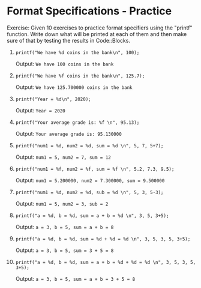 # Format Specifications - Practice

Exercise: Given 10 exercises to practice format specifiers using the "printf" function. Write down what will be printed at each of them and then make sure of that by testing the results in Code::Blocks.

1. `printf("We have %d coins in the bank\n", 100);`

   Output: `We have 100 coins in the bank`
   
2. `printf("We have %f coins in the bank\n", 125.7);`

   Output: `We have 125.700000 coins in the bank`
   
3. `printf("Year = %d\n", 2020);`

   Output: `Year = 2020`
   
4. `printf("Your average grade is: %f \n", 95.13);`

   Output: `Your average grade is: 95.130000`
   
5. `printf("num1 = %d, num2 = %d, sum = %d \n", 5, 7, 5+7);`

   Output: `num1 = 5, num2 = 7, sum = 12`
   
6. `printf("num1 = %f, num2 = %f, sum = %f \n", 5.2, 7.3, 9.5);`

   Output: `num1 = 5.200000, num2 = 7.300000, sum = 9.500000`
   
7. `printf("num1 = %d, num2 = %d, sub = %d \n", 5, 3, 5-3);`

   Output: `num1 = 5, num2 = 3, sub = 2`
   
8. `printf("a = %d, b = %d, sum = a + b = %d \n", 3, 5, 3+5);`

   Output: `a = 3, b = 5, sum = a + b = 8`
   
9. `printf("a = %d, b = %d, sum = %d + %d = %d \n", 3, 5, 3, 5, 3+5);`

   Output: `a = 3, b = 5, sum = 3 + 5 = 8`
   
10. `printf("a = %d, b = %d, sum = a + b = %d + %d = %d \n", 3, 5, 3, 5, 3+5);`

    Output: `a = 3, b = 5, sum = a + b = 3 + 5 = 8`
    